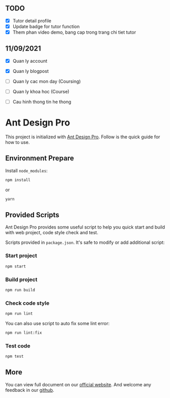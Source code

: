 ## TODO

- [x] Tutor detail profile
- [x] Update badge for tutor function
- [x] Them phan video demo, bang cap trong trang chi tiet tutor

## 11/09/2021

- [x] Quan ly account
- [x] Quan ly blogpost


- [ ] Quan ly cac mon day (Coursing)
- [ ] Quan ly khoa hoc (Course)
- [ ] Cau hinh thong tin he thong




# Ant Design Pro

This project is initialized with [Ant Design Pro](https://pro.ant.design). Follow is the quick guide for how to use.

## Environment Prepare

Install `node_modules`:

```bash
npm install
```

or

```bash
yarn
```

## Provided Scripts

Ant Design Pro provides some useful script to help you quick start and build with web project, code style check and test.

Scripts provided in `package.json`. It's safe to modify or add additional script:

### Start project

```bash
npm start
```

### Build project

```bash
npm run build
```

### Check code style

```bash
npm run lint
```

You can also use script to auto fix some lint error:

```bash
npm run lint:fix
```

### Test code

```bash
npm test
```

## More

You can view full document on our [official website](https://pro.ant.design). And welcome any feedback in our [github](https://github.com/ant-design/ant-design-pro).
